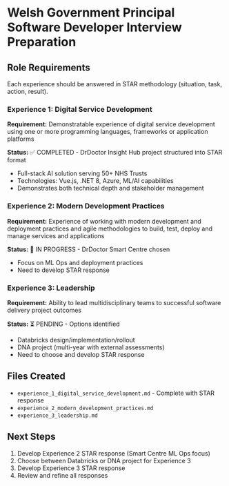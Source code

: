# Welsh Government Principal Software Developer Interview Preparation

## Role Requirements
Each experience should be answered in STAR methodology (situation, task, action, result).

### Experience 1: Digital Service Development
**Requirement:** Demonstratable experience of digital service development using one or more programming languages, frameworks or application platforms

**Status:** ✅ COMPLETED - DrDoctor Insight Hub project structured into STAR format
- Full-stack AI solution serving 50+ NHS Trusts
- Technologies: Vue.js, .NET 8, Azure, ML/AI capabilities
- Demonstrates both technical depth and stakeholder management

### Experience 2: Modern Development Practices  
**Requirement:** Experience of working with modern development and deployment practices and agile methodologies to build, test, deploy and manage services and applications

**Status:** 🔄 IN PROGRESS - DrDoctor Smart Centre chosen
- Focus on ML Ops and deployment practices
- Need to develop STAR response

### Experience 3: Leadership
**Requirement:** Ability to lead multidisciplinary teams to successful software delivery project outcomes

**Status:** ⏳ PENDING - Options identified
- Databricks design/implementation/rollout
- DNA project (multi-year with external assessments)
- Need to choose and develop STAR response

## Files Created
- `experience_1_digital_service_development.md` - Complete with STAR response
- `experience_2_modern_development_practices.md` 
- `experience_3_leadership.md`

## Next Steps
1. Develop Experience 2 STAR response (Smart Centre ML Ops focus)
2. Choose between Databricks or DNA project for Experience 3
3. Develop Experience 3 STAR response
4. Review and refine all responses